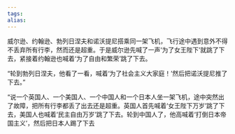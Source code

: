 ```yaml
---
tags: 
alias:
---
```


威尔逊、约翰逊、勃列日涅夫和诺沃提尼搭乘同一架飞机，飞行途中遇到意外不得不丢弃所有行李，然而还是超重。于是威尔逊先喊了一声‘为了女王陛下’就跳了下去，紧接着约翰逊也喊着‘为了自由和繁荣’跳了下去。

“轮到勃列日涅夫，他看了一看，喊着‘为了社会主义大家庭！’然后把诺沃提尼推了下去。”


“说一个英国人、一个美国人、一个中国人和一个日本人坐一架飞机，途中突然出了故障，把所有行李都丢了出去还是超重。英国人首先喊着‘女王陛下万岁’跳了下去，美国人也喊着‘民主自由万岁’跳了下去。轮到中国人了，他高喊着‘打倒日本帝国主义’，然后把日本人踢了下去